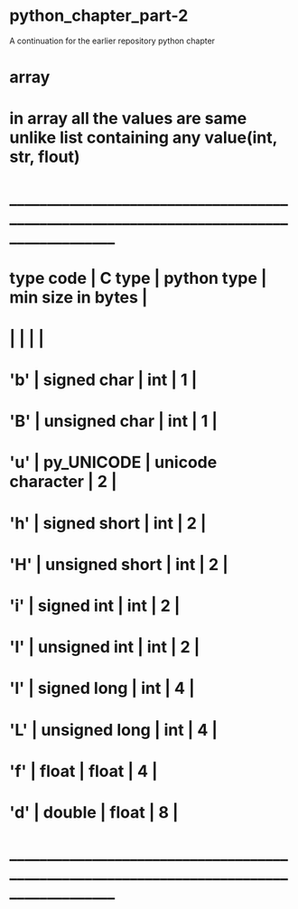 # python_chapter_part-2
A continuation for the earlier repository python chapter

# array
# in  array all the values are same unlike list containing any value(int, str, flout)

# ________________________________________________________________________________________
#   type code     |        C type            |   python type        | min size in bytes  |
#                 |                          |                      |                    |
#     'b'         |    signed char           |       int            |       1            |
#     'B'         |    unsigned char         |       int            |       1            |
#     'u'         |    py_UNICODE            |   unicode character  |       2            |
#     'h'         |    signed short          |       int            |       2            |
#     'H'         |    unsigned short        |       int            |       2            |
#     'i'         |    signed int            |       int            |       2            |
#     'I'         |    unsigned int          |       int            |       2            |
#     'l'         |    signed long           |       int            |       4            |
#     'L'         |    unsigned long         |       int            |       4            |
#     'f'         |    float                 |       float          |       4            |
#     'd'         |    double                |       float          |       8            |
# ________________________________________________________________________________________
